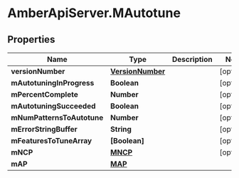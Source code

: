 # AmberApiServer.MAutotune

## Properties
Name | Type | Description | Notes
------------ | ------------- | ------------- | -------------
**versionNumber** | [**VersionNumber**](VersionNumber.md) |  | [optional] 
**mAutotuningInProgress** | **Boolean** |  | [optional] 
**mPercentComplete** | **Number** |  | [optional] 
**mAutotuningSucceeded** | **Boolean** |  | [optional] 
**mNumPatternsToAutotune** | **Number** |  | [optional] 
**mErrorStringBuffer** | **String** |  | [optional] 
**mFeaturesToTuneArray** | **[Boolean]** |  | [optional] 
**mNCP** | [**MNCP**](MNCP.md) |  | [optional] 
**mAP** | [**MAP**](MAP.md) |  | 
